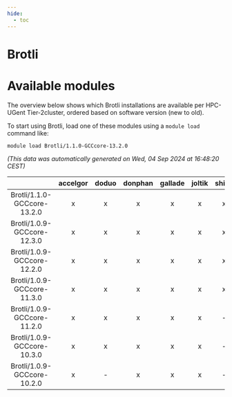 ```yaml
---
hide:
  - toc
---
```


Brotli
======

# Available modules


The overview below shows which Brotli installations are available per HPC-UGent Tier-2cluster, ordered based on software version (new to old).

To start using Brotli, load one of these modules using a `module load` command like:

```shell
module load Brotli/1.1.0-GCCcore-13.2.0
```

*(This data was automatically generated on Wed, 04 Sep 2024 at 16:48:20 CEST)*  

| |accelgor|doduo|donphan|gallade|joltik|shinx|skitty|
| :---: | :---: | :---: | :---: | :---: | :---: | :---: | :---: |
|Brotli/1.1.0-GCCcore-13.2.0|x|x|x|x|x|x|x|
|Brotli/1.0.9-GCCcore-12.3.0|x|x|x|x|x|x|x|
|Brotli/1.0.9-GCCcore-12.2.0|x|x|x|x|x|x|x|
|Brotli/1.0.9-GCCcore-11.3.0|x|x|x|x|x|x|x|
|Brotli/1.0.9-GCCcore-11.2.0|x|x|x|x|x|-|x|
|Brotli/1.0.9-GCCcore-10.3.0|x|x|x|x|x|-|x|
|Brotli/1.0.9-GCCcore-10.2.0|x|-|x|x|x|-|x|
